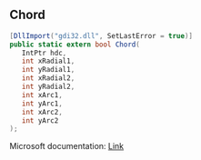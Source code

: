 ## Chord

```csharp
[DllImport("gdi32.dll", SetLastError = true)]
public static extern bool Chord(
   IntPtr hdc,
   int xRadial1,
   int yRadial1,
   int xRadial2,
   int yRadial2,
   int xArc1,
   int yArc1,
   int xArc2,
   int yArc2
);
```

Microsoft documentation: [Link](https://docs.microsoft.com/en-us/windows/win32/api/wingdi/nf-wingdi-chord)
